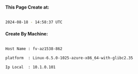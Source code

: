 
   
#### This Page Create at:

```bash

2024-08-18 - 14:58:37 UTC

```

#### Create By Machine:

```bash

Host Name : fv-az1538-862

platform  : Linux-6.5.0-1025-azure-x86_64-with-glibc2.35

Ip Local  : 10.1.0.101

```

